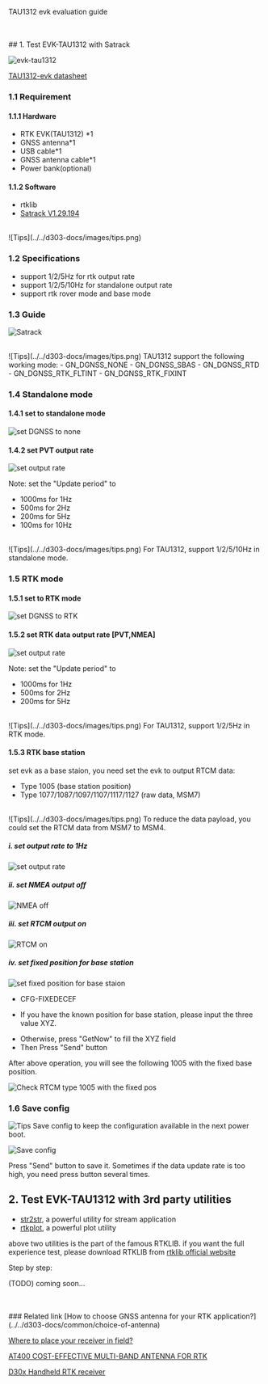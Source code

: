 <span class="markdown-body-normal-header">TAU1312 evk evaluation guide
</span>
<br>

<br>
<br>
## 1. Test EVK-TAU1312 with Satrack


![evk-tau1312](../images/tau1312-evk/evk-view.png)


[TAU1312-evk datasheet](../files/T-5-1906-011-Tiny_EVK-User-Manual-V1.0.pdf)

### 1.1 Requirement

#### 1.1.1 Hardware

* RTK EVK(TAU1312) *1
* GNSS antenna*1
* USB cable*1
* GNSS antenna cable*1
* Power bank(optional)

#### 1.1.2 Software

* rtklib
* [Satrack V1.29.194](../files/Satrack_client_V1.29.194.rar) 

<br>
![Tips](../../d303-docs/images/tips.png)

<br>

### 1.2 Specifications

* support 1/2/5Hz for rtk output rate
* support 1/2/5/10Hz for standalone output rate
* support rtk rover mode and base mode

### 1.3 Guide

![Satrack](../images/tau1312-evk/main.png)

<br>
![Tips](../../d303-docs/images/tips.png)
TAU1312 support the following working mode:
- GN_DGNSS_NONE
- GN_DGNSS_SBAS
- GN_DGNSS_RTD
- GN_DGNSS_RTK_FLTINT
- GN_DGNSS_RTK_FIXINT

### 1.4 Standalone mode

#### 1.4.1 set to standalone mode

![set DGNSS to none](../images/tau1312-evk-cfg-dgnss.png)

#### 1.4.2 set PVT output rate

![set output rate](../images/tau1312-evk/set-output-rate.png)


Note: set the "Update period" to

* 1000ms for 1Hz
* 500ms  for 2Hz
* 200ms  for 5Hz
* 100ms  for 10Hz

<br>
![Tips](../../d303-docs/images/tips.png)
For TAU1312, support 1/2/5/10Hz in standalone mode.

### 1.5 RTK mode

#### 1.5.1 set to RTK mode


![set DGNSS to RTK](../images/tau1312-evk/set-dgnss-mode-rtk.png)

#### 1.5.2 set RTK data output rate [PVT,NMEA]

![set output rate](../images/tau1312-evk/set-output-rate.png)

Note: set the "Update period" to

* 1000ms for 1Hz
* 500ms  for 2Hz
* 200ms  for 5Hz

<br>
![Tips](../../d303-docs/images/tips.png)
For TAU1312, support 1/2/5Hz in RTK mode.

#### 1.5.3 RTK base station

set evk as a base staion, you need set the evk to output RTCM data:
- Type 1005 (base station position)
- Type 1077/1087/1097/1107/1117/1127 (raw data, MSM7)

<br>
![Tips](../../d303-docs/images/tips.png)
To reduce the data payload, you could set the RTCM data from MSM7 to MSM4.

##### i. set output rate to 1Hz

![set output rate](../images/tau1312-evk/set-output-rate.png)

##### ii. set NMEA output off

![NMEA off](../images/tau1312-evk/nmea-off.png)


##### iii. set RTCM output on

![RTCM on](../images/tau1312-evk/set-base-rtcm-output.png)

##### iv. set fixed position for base station

![set fixed position for base staion](../images/tau1312-evk/set-base-fixed-pos.png)

* CFG-FIXEDECEF
- If you have the known position for base station, please input the three value XYZ. 
* Otherwise, press "GetNow" to fill the XYZ field
* Then Press "Send" button

After above operation, you will see the following 1005 with the fixed base position.

![Check RTCM type 1005 with the fixed pos](../images/tau1312-evk/set-rtcm-1005-fixed-pos.png)

### 1.6 Save config

![Tips](../../d303-docs/images/tips.png)
Save config to keep the configuration available in the next power boot.

![Save config](../images/tau1312-evk/save-config.png)

Press "Send" button to save it.
Sometimes if the data update rate is too high, you need press button several times.


## 2. Test EVK-TAU1312 with 3rd party utilities

* [str2str](../files/strsvr.zip), a powerful utility for stream application
* [rtkplot](../files/rtkplot.zip), a powerful plot utility

above two utilities is the part of the famous RTKLIB.
if you want the full experience test, please download RTKLIB from [rtklib official website](https://www.rtklib.com)

Step by step:

(TODO) coming soon...

<br>
<br>
### Related link  
 [How to choose GNSS antenna for your RTK application?](../../d303-docs/common/choice-of-antenna)

 [Where to place your receiver in field?](../../d303-docs/common/about-rtk/#where-to-place-your-rtk-receiver)

 [AT400 COST-EFFECTIVE MULTI-BAND ANTENNA FOR RTK](https://www.datagnss.com/products/at400-multi-band-antenna-for-rtk)

 [D30x Handheld RTK receiver](../../d303-docs/)

